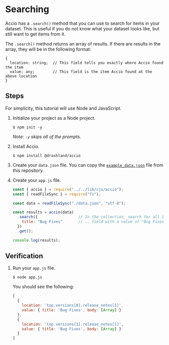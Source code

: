 # Searching

Accio has a `.search()` method that you can use to search for items in your dataset. This is useful if you do not know what your dataset looks like, but still want to get items from it.

The `.search()` method returns an array of results. If there are results in the array, they will be in the following format:

```
{
  location: string;  // This field tells you exactly where Accio found the item
  value: any;        // This field is the item Accio found at the above location
}
```

## Steps

For simplicity, this tutorial will use Node and JavaScript.

1. Initialize your project as a Node project.

    ```
    $ npm init -y
    ```

    _Note: `-y` skips all of the prompts._

2. Install Accio.

    ```
    $ npm install @drashland/accio
    ```

3. Create your `data.json` file. You can copy the [`example_data.json`](../../example_data.json) file from this repository.

4. Create your `app.js` file.

    ```javascript
    const { accio } = require("../../lib/cjs/accio");
    const { readFileSync } = require("fs");

    const data = readFileSync("./data.json", "utf-8");

    const results = accio(data)
      .search({                  // In the collection, search for all items that have a "title" ...
        title: "Bug Fixes"       // .. field with a value of "Bug Fixes"
      })
      .get();

    console.log(results);
    ```

## Verification

1. Run your `app.js` file.

    ```
    $ node app.js    
    ```
    
    You should see the following:
    
    ```javascript
    [
      {
        location: 'top.versions[0].release_notes[1]',
        value: { title: 'Bug Fixes', body: [Array] }
      },
      {
        location: 'top.versions[1].release_notes[1]',
        value: { title: 'Bug Fixes', body: [Array] }
      }
    ]
    ```
